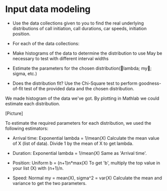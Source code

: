 # Input data modeling

- Use the data collections given to you to find the real underlying distributions of call initiation, call durations, car speeds, initiation position.

* For each of the data collections:
- Make histograms of the data to determine the distribution to use
May be necessary to test with different interval widths

- Estimate the parameters for the chosen distribution(lambda; my; sigma, etc.)

- Does the distribution fit? Use the Chi-Square test to perform goodness-of-fit test of the provided data and the chosen distribution.

We made histogram of the data we've got. By plotting in Mathlab we could estimate each distribution.

[Picture]

To estimate the required parameters for each distribution, we used the following estimators: 

* Arrival time: Exponential
lambda = 1/mean(X)
Calculate the mean value of X (list of data). Divide 1 by the mean of X to get lambda.

* Duration: Exponential
lambda = 1/mean(X)
Same as 'Arrival time'.

* Position: Uniform
b = (n+1)n*max(X)
To get 'b', multiply the top value in your list (X) with (n+1)/n.

* Speed: Normal
my = mean(X), sigma^2 = var(X)
Calculate the mean and variance to get the two parameters. 


